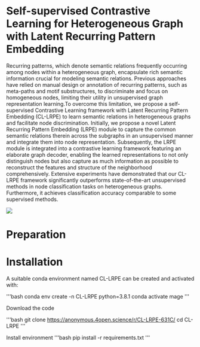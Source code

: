 # Self-supervised Contrastive Learning for Heterogeneous Graph with Latent Recurring Pattern Embedding


Recurring patterns, which denote semantic relations frequently occurring among nodes within a heterogeneous graph, encapsulate rich semantic information crucial for modeling semantic relations. Previous approaches have relied on manual design or annotation of recurring patterns, such as meta-paths and motif substructures, to discriminate and focus on homogeneous nodes, limiting their utility in unsupervised graph representation learning.To overcome this limitation, we propose a self-supervised Contrastive Learning framework with Latent Recurring Pattern Embedding (CL-LRPE) to learn semantic relations in heterogeneous graphs and facilitate node discrimination.  Initially, we propose a novel Latent Recurring Pattern Embedding (LRPE) module to capture the common semantic relations therein across the subgraphs in an unsupervised manner and integrate them into node representation.
Subsequently, the LRPE module is integrated into a contrastive learning framework featuring an elaborate graph decoder, enabling the learned representations to not only distinguish nodes but also capture as much information as possible to reconstruct the features and structure of the neighborhood comprehensively. Extensive experiments have demonstrated that our CL-LRPE framework significantly outperforms state-of-the-art unsupervised methods in node classification tasks on heterogeneous graphs. Furthermore, it achieves classification accuracy comparable to some supervised methods.

![](https://github.com/zuiaichirouya/CL-LRPE/blob/main/CL-LRPE.jpeg)

# Preparation
# Installation
A suitable conda environment named CL-LRPE can be created and activated with:

'''bash
conda env create -n CL-LRPE python=3.8.1
conda activate mage
'''

Download the code

'''bash
git clone https://anonymous.4open.science/r/CL-LRPE-631C/
cd CL-LRPE 
'''

Install environment
'''bash
pip install -r requirements.txt
'''
